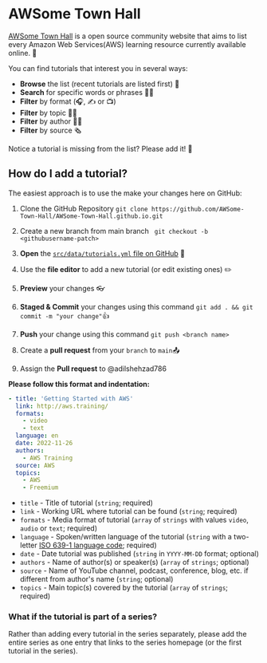 # AWSome Town Hall

[AWSome Town Hall](AWSome-Town-Hall.github.io) is a open source community website that aims to list every
Amazon Web Services(AWS) learning resource currently available online. 🎉

You can find tutorials that interest you in several ways:

- **Browse** the list (recent tutorials are listed first) 👀
- **Search** for specific words or phrases 🕵️‍♀️
- **Filter** by format (🎧, ✍️ or 📺)
- **Filter** by topic 🤷‍♂️
- **Filter** by author 👩‍🏫
- **Filter** by source 🗞️

Notice a tutorial is missing from the list? Please add it! 🙏

## How do I add a tutorial?

The easiest approach is to use the make your changes here on GitHub:

1. Clone the GitHub Repository ``git clone https://github.com/AWSome-Town-Hall/AWSome-Town-Hall.github.io.git ``

2. Create a new branch from main branch `` git checkout -b <githubusername-patch>``

3. **Open** the [`src/data/tutorials.yml` file on GitHub](https://github.com/AWSome-Town-Hall/AWSome-Town-Hall.github.io/blob/main/src/data/tutorials.yml) 📂
2. Use the **file editor** to add a new tutorial (or edit existing ones) ✏️
3. **Preview** your changes 👓
4. **Staged & Commit** your changes using this command ``git add . && git commit -m "your change"``👍
5. **Push** your change using this command ``git push <branch name>``
5. Create a **pull request** from your ``branch`` to ``main``📤
5. Assign the **Pull request** to @adilshehzad786

**Please follow this format and indentation:**

```yaml
- title: 'Getting Started with AWS'
  link: http://aws.training/
  formats:
    - video
    - text
  language: en
  date: 2022-11-26
  authors:
    - AWS Training
  source: AWS
  topics:
    - AWS
    - Freemium
```

- `title` - Title of tutorial (`string`; required)
- `link` - Working URL where tutorial can be found (`string`; required)
- `formats` - Media format of tutorial (`array` of `strings` with values `video`,
  `audio` or `text`; required)
- `language` - Spoken/written language of the tutorial (`string` with a two-letter
  [ISO 639-1 language code](https://en.wikipedia.org/wiki/List_of_ISO_639-1_codes);
  required)
- `date` - Date tutorial was published (`string` in `YYYY-MM-DD` format; optional)
- `authors` - Name of author(s) or speaker(s) (`array` of `strings`; optional)
- `source` - Name of YouTube channel, podcast, conference, blog, etc. if different from
  author's name (`string`; optional)
- `topics` - Main topic(s) covered by the tutorial (`array` of `strings`; required)

### What if the tutorial is part of a series?

Rather than adding every tutorial in the series separately, please add the entire series
as one entry that links to the series homepage (or the first tutorial in the series).

